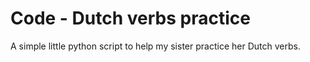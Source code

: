 Code - Dutch verbs practice
====

A simple little python script to help my sister practice her Dutch verbs.
